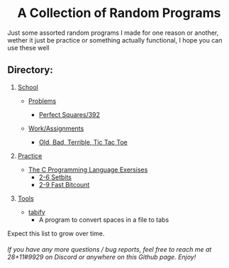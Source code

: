 <div align="center">
<h1>
A Collection of Random Programs
</h1>
</div>

Just some assorted random programs I made for one reason or another, wether it just be practice or something actually functional, I hope you can use these well

## Directory:

1. [School](School/)
   - [Problems](School/Problems)
     - [Perfect Squares/392](School/Problems/Perfect%20Squares-392)
     
   - [Work/Assignments](School/Work-assignments)
     - [Old, Bad, Terrible, Tic Tac Toe](School/Work-assignments/TicTacToe.py)
     
2. [Practice](Practice/)
   - [The C Programming Language Exersises](Practice/The%20C%20Programming%20Language)
     - [2-6 Setbits](Practice/The%20C%20Programming%20Language/2-6%20Setbits.c)
     - [2-9 Fast Bitcount](Practice/The%20C%20Programming%20Language/2-9%20bitcount%20fast.c)

3. [Tools](Tools/)
   - [tabify](Tools/tabify)
     - A program to convert spaces in a file to tabs
   
Expect this list to grow over time.

<h6>If you have any more questions / bug reports, feel free to reach me at 28+11#9929 on Discord or anywhere on this Github page. Enjoy!</h6>
